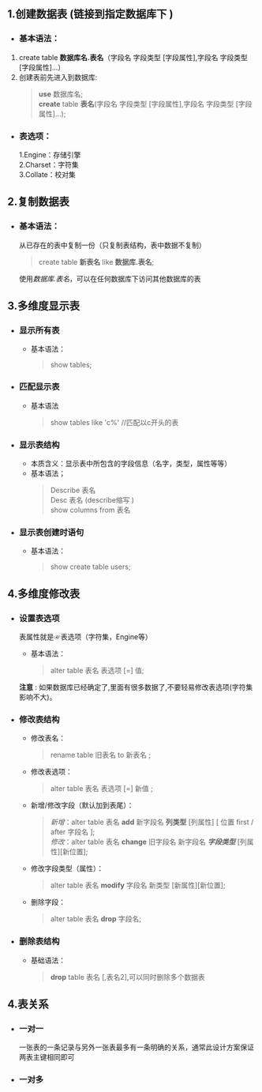 ## **1.创建数据表** (链接到指定数据库下 )
 - ### 基本语法： 
  1. create table **数据库名.表名**（字段名 字段类型 [字段属性],字段名 字段类型 [字段属性]...）
  2. 创建表前先进入到数据库:  
      > **use** 数据库名;   
   **create** table **表名**(字段名 字段类型 [字段属性],字段名 字段类型 [字段属性]...);  

 - ### 表选项：
    1.Engine：存储引擎  
    2.Charset：字符集   
    3.Collate：校对集  

## **2.复制数据表**  
 - ### 基本语法：  
   从已存在的表中复制一份（只复制表结构，表中数据不复制）
   >create table **新表名** like **数据库.表名**;   
   
   使用*数据库.表名*，可以在任何数据库下访问其他数据库的表

## **3.多维度显示表**  
 - ### 显示所有表  
   - 基本语法：  
      >show tables;
 - ### 匹配显示表  
   - 基本语法  
      >show tables like 'c%' //匹配以c开头的表  
 - ### 显示表结构  
   - 本质含义：显示表中所包含的字段信息（名字，类型，属性等等）
   - 基本语法；  
      >Describe 表名  
      Desc 表名 (describe缩写 )  
      show columns from 表名  
 - ### 显示表创建时语句  
   - 基本语法：
      >show create table users;  

## **4.多维度修改表**  

 - ### 设置表选项  
   表属性就是☞表选项（字符集，Engine等）
   - 基本语法：
      >alter table 表名 表选项 [=] 值;  
   
   **注意** : 如果数据库已经确定了,里面有很多数据了,不要轻易修改表选项(字符集影响不大)。
 - ### 修改表结构  
   - 修改表名：
      >rename table 旧表名 to 新表名  ;
   - 修改表选项：  
      >alter table 表名 表选项 [=] 新值  ;
   - 新增/修改字段（默认加到表尾）：  
      >*新增*：alter table 表名 **add**  新字段名 **列类型** [列属性] [ 位置 first / after 字段名 ];  
      *修改*：alter table 表名 **change** 旧字段名 新字段名 ***字段类型*** [列属性][新位置];

   - 修改字段类型（属性）：
      >alter table 表名 **modify** 字段名 新类型 [新属性][新位置];
   - 删除字段：
      >alter table 表名 **drop** 字段名;
 - ### 删除表结构  
   - 基础语法：
      >**drop** table 表名 [,表名2],可以同时删除多个数据表
## **4.表关系**
 - ### **一对一** 
   一张表的一条记录与另外一张表最多有一条明确的关系，通常此设计方案保证两表主键相同即可
 - ### **一对多**
           
   
